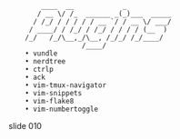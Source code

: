             ____  __            _
           / __ \/ /_  ______ _(_)___  _____
          / /_/ / / / / / __ `/ / __ \/ ___/
         / ____/ / /_/ / /_/ / / / / (__  )
        /_/   /_/\__,_/\__, /_/_/ /_/____/
                      /____/
        • vundle
        • nerdtree
        • ctrlp
        • ack
        • vim-tmux-navigator
        • vim-snippets
        • vim-flake8
        • vim-numbertoggle

















































































slide 010
